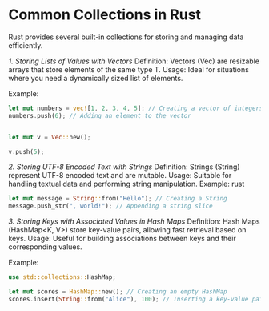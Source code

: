 # Common Collections in Rust

Rust provides several built-in collections for storing and managing data efficiently.

_1. Storing Lists of Values with Vectors_
Definition: Vectors (Vec<T>) are resizable arrays that store elements of the same type T.
Usage: Ideal for situations where you need a dynamically sized list of elements.

Example:

```rust
let mut numbers = vec![1, 2, 3, 4, 5]; // Creating a vector of integers
numbers.push(6); // Adding an element to the vector


let mut v = Vec::new();

v.push(5);

```

_2. Storing UTF-8 Encoded Text with Strings_
Definition: Strings (String) represent UTF-8 encoded text and are mutable.
Usage: Suitable for handling textual data and performing string manipulation.
Example:
rust

```rust
let mut message = String::from("Hello"); // Creating a String
message.push_str(", world!"); // Appending a string slice
```

_3. Storing Keys with Associated Values in Hash Maps_
Definition: Hash Maps (HashMap<K, V>) store key-value pairs, allowing fast retrieval based on keys.
Usage: Useful for building associations between keys and their corresponding values.

Example:

```rust
use std::collections::HashMap;

let mut scores = HashMap::new(); // Creating an empty HashMap
scores.insert(String::from("Alice"), 100); // Inserting a key-value pair
```
